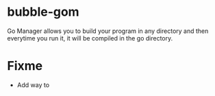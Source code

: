 # bubble-gom
Go Manager allows you to build your program in any directory and then everytime you run it, it will be compiled in the go directory.

# Fixme
- Add way to 
